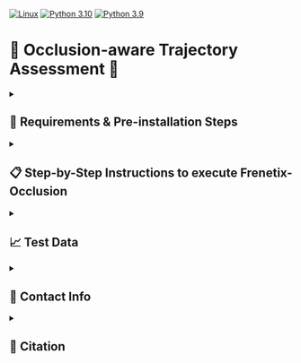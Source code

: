 
[![Linux](https://img.shields.io/badge/os-linux-blue.svg)](https://www.linux.org/)
[![Python 3.10](https://img.shields.io/badge/python-3.10-blue.svg)](https://www.python.org/downloads/release/python-3100/) [![Python 3.9](https://img.shields.io/badge/python-3.9-blue.svg)](https://www.python.org/downloads/release/python-390/)


# 🚸 Occlusion-aware Trajectory Assessment 🚴

<details>
<summary> <h2> 🔧 Requirements & Pre-installation Steps </h2> </summary>

### Requirements
The software is  developed and tested on recent versions of Linux. We strongly recommend to use [Ubuntu 22.04](https://ubuntu.com/download/desktop) or higher.
For the python installation, we suggest the usage of Virtual Environment with Python 3.10 or Python 3.9
For the development IDE we suggest [PyCharm](http://www.jetbrains.com/pycharm/).

To execute this example, we recommend using the [Frenetix Motion Planning Algorithm](https://github.com/TUM-AVS/Frenetix-Motion-Planner). 
An appropriate configuration is already included in this package.


### Pre-installation Steps
1. Make sure that the following **dependencies** are installed on your system for the C++ implementation of Frenetix:
   * [Eigen3](https://eigen.tuxfamily.org/dox/) 
     * On Ubuntu: `sudo apt-get install libeigen3-dev`
   * [Boost](https://www.boost.org/)
     * On Ubuntu: `sudo apt-get install libboost-all-dev`
   * [OpenMP](https://www.openmp.org/) 
     * On Ubuntu: `sudo apt-get install libomp-dev`
   * [python3.10-full](https://packages.ubuntu.com/jammy/python3.10-full) 
        * On Ubuntu: `sudo apt-get install python3.10-full` and `sudo apt-get install python3.10-dev`

2. **Clone** this repository & create a new virtual environment `python3.10 -m venv venv`

3. **Install** the package:
    * Source & Install the package via pip: `source venv/bin/activate` & `pip install .`
    * Everything should install automatically. If not please write [korbinian.moller@tum.de](mailto:korbinian.moller@tum.de).
4. **Optional**: Download additional Scenarios [here](https://gitlab.lrz.de/tum-cps/commonroad-scenarios.git)


</details>


<details>
<summary> <h2> 📋 Step-by-Step Instructions to execute Frenetix-Occlusion </h2> </summary>

To execute the main with an example Frenet Planning algorithm from [here](https://github.com/TUM-AVS/Frenetix-Motion-Planner), do the following steps: 

1. Install Frenetix-Motion-Planner with `pip install frenetix-motion-planner`
2. **OPTIONAL:** Configure the Occlusion Module parameters or Planner settings in the `configurations` folder.
   * Parameters of Frenetix-Occlusion can be set in `simulation/occlusion.yaml`
       * activate/deactivate the Module (`use_occlusion_module: True`) 
       * activate/deactivate metrics (`activated_metrics`)
       * set metric thresholds for trajectory assessment (`metric_thresholds`)
       * configure the internal sensor model (`sensor_model`)
   * further parameters, e.g. costs can be adapted in the other `*.yaml` files

3. Select a scenario (default is an intersection where a left turn is performed)
4. Execute `python3 main.py` or use your IDE GUI

**OPTIONAL:**
To incorporate custom obstacles into the scenario, this can be achieved by modifying the `simulation/occlusion.yaml` file under the `agents` section. 
To add a custom obstacle, you must specify its position, type, velocity, timestep, and horizon.
E.g.:

    agents:

        position: [16, 2.8]

        velocity: 8

        agent_type: "Truck"

        timestep: 0

        horizon: 5.0


</details>




<details>
<summary> <h2> 📈 Test Data </h2> </summary>

Additional scenarios can be found [here](https://commonroad.in.tum.de/scenarios).

</details>


<details>
<summary> <h2> 📇 Contact Info </h2> </summary>

[Korbinian Moller](mailto:korbinian.moller@tum.de),
Professorship Autonomous Vehicle Systems,
School of Engineering and Design,
Technical University of Munich,
85748 Garching,
Germany

[Rainer Trauth](mailto:rainer.trauth@tum.de),
Institute of Automotive Technology,
School of Engineering and Design,
Technical University of Munich,
85748 Garching,
Germany

[Johannes Betz](mailto:johannes.betz@tum.de),
Professorship Autonomous Vehicle Systems,
School of Engineering and Design,
Technical University of Munich,
85748 Garching,
Germany

</details>

<details>
<summary> <h2> 📃 Citation </h2> </summary>
   
If you use this repository for any academic work, please cite our code:
- [Occlusion-aware Planning](https://arxiv.org/abs/2402.01507)

```bibtex
@misc{moller2024overcoming,
      title={Overcoming Blind Spots: Occlusion Considerations for Improved Autonomous Driving Safety}, 
      author={Korbinian Moller and Rainer Trauth and Johannes Betz},
      year={2024},
      eprint={2402.01507},
      archivePrefix={arXiv},
      primaryClass={cs.RO}
}
```
</details>
